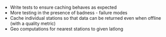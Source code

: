  * Write tests to ensure caching behaves as expected
 * More testing in the presence of badness - failure modes
 * Cache individual stations so that data can be returned even when offline (with a quality metric)
 * Geo computations for nearest stations to given latlong
